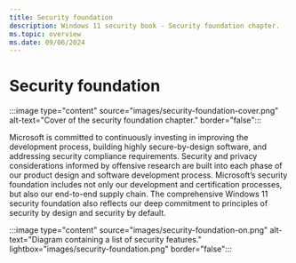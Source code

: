 ```yaml
---
title: Security foundation
description: Windows 11 security book - Security foundation chapter.
ms.topic: overview
ms.date: 09/06/2024
---
```


# Security foundation

:::image type="content" source="images/security-foundation-cover.png" alt-text="Cover of the security foundation chapter." border="false":::

Microsoft is committed to continuously investing in improving the development process, building highly secure-by-design software, and addressing security compliance requirements. Security and privacy considerations informed by offensive research are built into each phase of our product design and software development process. Microsoft’s security foundation includes not only our development and certification processes, but also our end-to-end supply chain. The comprehensive Windows 11 security foundation also reflects our deep commitment to principles of security by design and security by default.

:::image type="content" source="images/security-foundation-on.png" alt-text="Diagram containing a list of security features." lightbox="images/security-foundation.png" border="false":::
